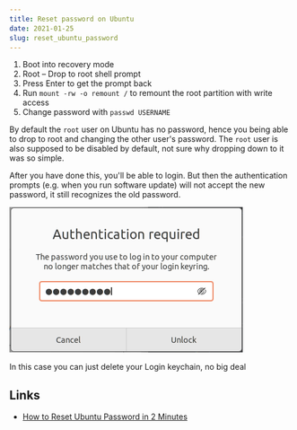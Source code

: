 ```yaml
---
title: Reset password on Ubuntu
date: 2021-01-25
slug: reset_ubuntu_password
---
```


1. Boot into recovery mode
2. Root – Drop to root shell prompt
3. Press Enter to get the prompt back
4. Run `mount -rw -o remount /` to remount the root partition with write access
5. Change password with `passwd USERNAME`

By default the `root` user on Ubuntu has no password, hence you being able to drop to root and changing the other user's password. The `root` user is also supposed to be disabled by default, not sure why dropping down to it was so simple.

After you have done this, you'll be able to login. But then the authentication prompts (e.g. when you run software update) will not accept the new password, it still recognizes the old password.

![ubuntu_reset_password_error_afterwards](../images/ubuntu_reset_password_error_afterwards.png)

In this case you can just delete your Login keychain, no big deal

## Links

- [How to Reset Ubuntu Password in 2 Minutes](https://itsfoss.com/how-to-hack-ubuntu-password/)
